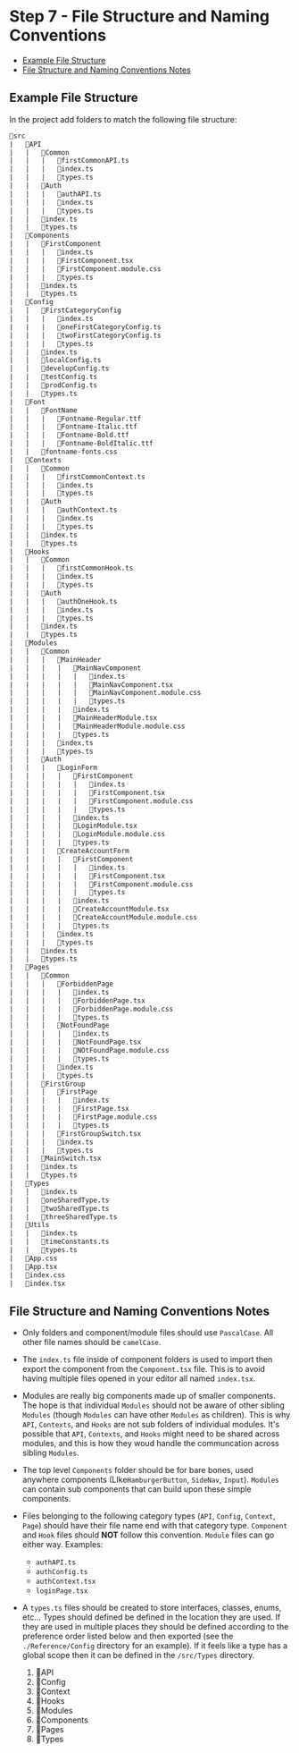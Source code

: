 # Step 7 - File Structure and Naming Conventions <!-- omit in toc -->

- [Example File Structure](#example-file-structure)
- [File Structure and Naming Conventions Notes](#file-structure-and-naming-conventions-notes)

## Example File Structure

In the project add folders to match the following file structure:

```txt
📁src
|   📁API
|   |   📁Common
|   |   |   📄firstCommonAPI.ts
|   |   |   📄index.ts
|   |   |   📄types.ts
|   |   📁Auth
|   |   |   📄authAPI.ts
|   |   |   📄index.ts
|   |   |   📄types.ts
|   |   📄index.ts
|   |   📄types.ts
|   📁Components
|   |   📁FirstComponent
|   |   |   📄index.ts
|   |   |   📄FirstComponent.tsx
|   |   |   📄FirstComponent.module.css
|   |   |   📄types.ts
|   |   📄index.ts
|   |   📄types.ts
|   📁Config
|   |   📁FirstCategoryConfig
|   |   |   📄index.ts
|   |   |   📄oneFirstCategoryConfig.ts
|   |   |   📄twoFirstCategoryConfig.ts
|   |   |   📄types.ts
|   |   📄index.ts
|   |   📄localConfig.ts
|   |   📄developConfig.ts
|   |   📄testConfig.ts
|   |   📄prodConfig.ts
|   |   📄types.ts
|   📁Font
|   |   📁FontName
|   |   |   📄Fontname-Regular.ttf
|   |   |   📄Fontname-Italic.ttf
|   |   |   📄Fontname-Bold.ttf
|   |   |   📄Fontname-BoldItalic.ttf
|   |   📄fontname-fonts.css
|   📁Contexts
|   |   📁Common
|   |   |   📄firstCommonContext.ts
|   |   |   📄index.ts
|   |   |   📄types.ts
|   |   📁Auth
|   |   |   📄authContext.ts
|   |   |   📄index.ts
|   |   |   📄types.ts
|   |   📄index.ts
|   |   📄types.ts
|   📁Hooks
|   |   📁Common
|   |   |   📄firstCommonHook.ts
|   |   |   📄index.ts
|   |   |   📄types.ts
|   |   📁Auth
|   |   |   📄authOneHook.ts
|   |   |   📄index.ts
|   |   |   📄types.ts
|   |   📄index.ts
|   |   📄types.ts
|   📁Modules
|   |   📁Common
|   |   |   📁MainHeader
|   |   |   |   📁MainNavComponent
|   |   |   |   |   📄index.ts
|   |   |   |   |   📄MainNavComponent.tsx
|   |   |   |   |   📄MainNavComponent.module.css
|   |   |   |   |   📄types.ts
|   |   |   |   📄index.ts
|   |   |   |   📄MainHeaderModule.tsx
|   |   |   |   📄MainHeaderModule.module.css
|   |   |   |   📄types.ts
|   |   |   📄index.ts
|   |   |   📄types.ts
|   |   📁Auth
|   |   |   📁LoginForm
|   |   |   |   📁FirstComponent
|   |   |   |   |   📄index.ts
|   |   |   |   |   📄FirstComponent.tsx
|   |   |   |   |   📄FirstComponent.module.css
|   |   |   |   |   📄types.ts
|   |   |   |   📄index.ts
|   |   |   |   📄LoginModule.tsx
|   |   |   |   📄LoginModule.module.css
|   |   |   |   📄types.ts
|   |   |   📁CreateAccountForm
|   |   |   |   📁FirstComponent
|   |   |   |   |   📄index.ts
|   |   |   |   |   📄FirstComponent.tsx
|   |   |   |   |   📄FirstComponent.module.css
|   |   |   |   |   📄types.ts
|   |   |   |   📄index.ts
|   |   |   |   📄CreateAccountModule.tsx
|   |   |   |   📄CreateAccountModule.module.css
|   |   |   |   📄types.ts
|   |   |   📄index.ts
|   |   |   📄types.ts
|   |   📄index.ts
|   |   📄types.ts
|   📁Pages
|   |   📁Common
|   |   |   📁ForbiddenPage
|   |   |   |   📄index.ts
|   |   |   |   📄ForbiddenPage.tsx
|   |   |   |   📄ForbiddenPage.module.css
|   |   |   |   📄types.ts
|   |   |   📁NotFoundPage
|   |   |   |   📄index.ts
|   |   |   |   📄NotFoundPage.tsx
|   |   |   |   📄NOtFoundPage.module.css
|   |   |   |   📄types.ts
|   |   |   📄index.ts
|   |   |   📄types.ts
|   |   📁FirstGroup
|   |   |   📁FirstPage
|   |   |   |   📄index.ts
|   |   |   |   📄FirstPage.tsx
|   |   |   |   📄FirstPage.module.css
|   |   |   |   📄types.ts
|   |   |   📄FirstGroupSwitch.tsx
|   |   |   📄index.ts
|   |   |   📄types.ts
|   |   📄MainSwitch.tsx
|   |   📄index.ts
|   |   📄types.ts
|   📁Types
|   |   📄index.ts
|   |   📄oneSharedType.ts
|   |   📄twoSharedType.ts
|   |   📄threeSharedType.ts
|   📁Utils
|   |   📄index.ts
|   |   📄timeConstants.ts
|   |   📄types.ts
|   📄App.css
|   📄App.tsx
|   📄index.css
|   📄index.tsx
```

## File Structure and Naming Conventions Notes

- Only folders and component/module files should use `PascalCase`. All other file names should be `camelCase`.

- The `index.ts` file inside of component folders is used to import then export the component from the `Component.tsx` file. This is to avoid having multiple files opened in your editor all named `index.tsx`.

- Modules are really big components made up of smaller components. The hope is that individual `Modules` should not be aware of other sibling `Modules` (though `Modules` can have other `Modules` as children). This is why `API`, `Contexts`, and `Hooks` are not sub folders of individual modules. It's possible that `API`, `Contexts`, and `Hooks` might need to be shared across modules, and this is how they woud handle the communcation across sibling `Modules`.

- The top level `Components` folder should be for bare bones, used anywhere components (LIke`HamburgerButton`, `SideNav`, `Input`). `Modules` can contain sub components that can build upon these simple components.

- Files belonging to the following category types (`API`, `Config`, `Context`, `Page`) should have their file name end with that category type. `Component` and `Hook` files should **NOT** follow this convention. `Module` files can go either way. Examples:

  - `authAPI.ts`
  - `authConfig.ts`
  - `authContext.tsx`
  - `loginPage.tsx`

- A `types.ts` files should be created to store interfaces, classes, enums, etc... Types should defined be defined in the location they are used. If they are used in multiple places they should be defined according to the preference order listed below and then exported (see the `./Reference/Config` directory for an example). If it feels like a type has a global scope then it can be defined in the `/src/Types` directory.

  1. 📁API
  2. 📁Config
  3. 📁Context
  4. 📁Hooks
  5. 📁Modules
  6. 📁Components
  7. 📁Pages
  8. 📁Types
